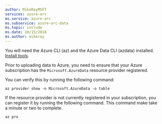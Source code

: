```yaml
---
author: MikeRayMSFT
services: azure-arc
ms.service: azure-arc
ms.subservice: azure-arc-data
ms.topic: include
ms.date: 10/15/2018
ms.author: mikeray
---
```


You will need the Azure CLI (az) and the Azure Data CLI (azdata) installed. [Install tools](./install-client-tools.md).

Prior to uploading data to Azure, you need to ensure that your Azure subscription has the `Microsoft.AzureData` resource provider registered.

You can verify this by running the following command:

```console
az provider show -n Microsoft.AzureData -o table
```

If the resource provider is not currently registered in your subscription, you can register it by running the following command. This command make take a minute or two to complete.

```console
az pro